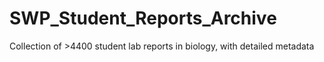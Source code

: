 # SWP_Student_Reports_Archive
Collection of >4400 student lab reports in biology, with detailed metadata
